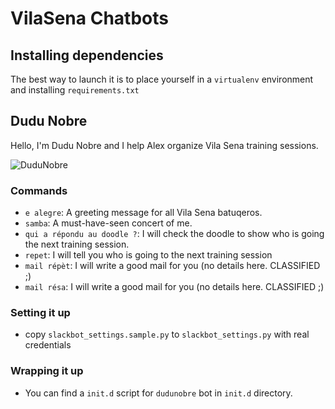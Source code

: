 # VilaSena Chatbots

## Installing dependencies

The best way to launch it is to place yourself in a `virtualenv` environment and installing `requirements.txt`

## Dudu Nobre

Hello, I'm Dudu Nobre and I help Alex organize Vila Sena training sessions.

![DuduNobre](./img/duduobre-screenshot.png)

### Commands

* `e alegre`: A greeting message for all Vila Sena batuqeros.
* `samba`: A must-have-seen concert of me.
* `qui a répondu au doodle ?`: I will check the doodle to show who is going the next training session.
* `repet`: I will tell you who is going to the next training session
* `mail répèt`: I will write a good mail for you (no details here. CLASSIFIED ;)
* `mail résa`: I will write a good mail for you (no details here. CLASSIFIED ;)

### Setting it up

* copy `slackbot_settings.sample.py` to `slackbot_settings.py` with real credentials

### Wrapping it up

* You can find a `init.d` script for `dudunobre` bot in `init.d` directory.
